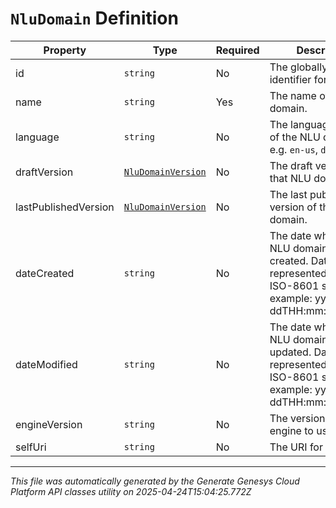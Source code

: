 # `NluDomain` Definition

| Property | Type | Required | Description |
|----------|------|----------|-------------|
| id | `string` | No | The globally unique identifier for the object. |
| name | `string` | Yes | The name of the NLU domain. |
| language | `string` | No | The language culture of the NLU domain, e.g. `en-us`, `de-de`. |
| draftVersion | [`NluDomainVersion`](nludomainversion-definition.md) | No | The draft version of that NLU domain. |
| lastPublishedVersion | [`NluDomainVersion`](nludomainversion-definition.md) | No | The last published version of that NLU domain. |
| dateCreated | `string` | No | The date when the NLU domain was created. Date time is represented as an ISO-8601 string. For example: yyyy-MM-ddTHH:mm:ss[.mmm]Z |
| dateModified | `string` | No | The date when the NLU domain was updated. Date time is represented as an ISO-8601 string. For example: yyyy-MM-ddTHH:mm:ss[.mmm]Z |
| engineVersion | `string` | No | The version of the NLU engine to use. |
| selfUri | `string` | No | The URI for this object |

---

*This file was automatically generated by the Generate Genesys Cloud Platform API classes utility on 2025-04-24T15:04:25.772Z*